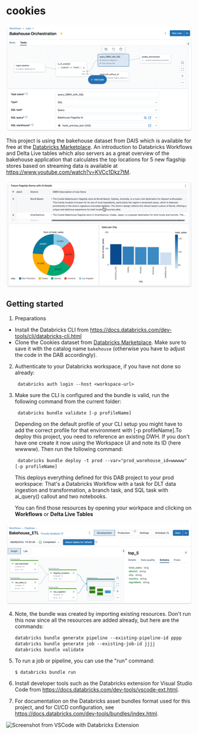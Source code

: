 # cookies

![cookies](misc/bakehouse_jobs.png)



This project is using the bakehouse dataset from DAIS which is available for free at the [Databricks Marketplace](https://marketplace.databricks.com/details/f8498740-31ea-49f8-9206-1bbf533f3993/Databricks_Cookies-Dataset-DAIS-2024-). An introduction to Databricks Workflows and Delta Live tables which also servers as a great overview of the bakehouse application that calculates the top locations for 5 new flagship stores based on streaming data is available at https://www.youtube.com/watch?v=KVCc1Dkz7tM. 


![cookies](misc/bakehouse_data_eng.png)

## Getting started

1. Preparations 

* Install the Databricks CLI from https://docs.databricks.com/dev-tools/cli/databricks-cli.html
* Clone the Cookies dataset from [Databricks Marketplace](https://marketplace.databricks.com/details/). Make sure to save it with the catalog name ``bakehouse`` (otherwise you have to adjust the code in the DAB accordingly).

2. Authenticate to your Databricks workspace, if you have not done so already:
   
   ```
    databricks auth login --host <workspace-url>
   ```

3. Make sure the CLI is configured and the bundle is valid, run the following command from the current folder:         
   ```
    databricks bundle validate [-p profileName]
   ```
   Depending on the default profile of your CLI setup you might have to add the correct profile for that environment with [-p profileName].To deploy this project, you need to reference an existing DWH. If you don't have one create it now using the Workspace UI and note its ID (here wwwww). Then run the following command:

   ```
    databricks bundle deploy -t prod --var="prod_warehouse_id=wwwww" [-p profileName]
   ```

   This deploys everything defined for this DAB project to your prod workspace: That's a Databricks Workflow with a task for DLT data ingestion and transformation, a branch task, and SQL task with ai_query() callout and two notebooks. 

   You can find those resources by opening your workpace and clicking on **Workflows** or **Delta Live Tables**


![cookies](misc/bakehouse_etl.png)

4. Note, the bundle was created by importing existing resources. Don't run this now since all the resources are added already, but here are the commands: 
   ```
   databricks bundle generate pipeline --existing-pipeline-id pppp
   databricks bundle generate job --existing-job-id jjjj 
   databricks bundle validate 

5. To run a job or pipeline, you can use the "run" command:
   ```
   $ databricks bundle run
   ```

6. Install developer tools such as the Databricks extension for Visual Studio Code from
   https://docs.databricks.com/dev-tools/vscode-ext.html.

7. For documentation on the Databricks asset bundles format used
   for this project, and for CI/CD configuration, see
   https://docs.databricks.com/dev-tools/bundles/index.html.



![Screenshot from VSCode with Databricks Extension](misc/vscode_ext.png)